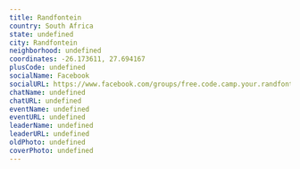 ```yaml
---
title: Randfontein
country: South Africa
state: undefined
city: Randfontein
neighborhood: undefined
coordinates: -26.173611, 27.694167
plusCode: undefined
socialName: Facebook
socialURL: https://www.facebook.com/groups/free.code.camp.your.randfontein
chatName: undefined
chatURL: undefined
eventName: undefined
eventURL: undefined
leaderName: undefined
leaderURL: undefined
oldPhoto: undefined
coverPhoto: undefined
---
```

